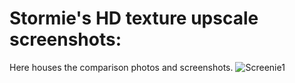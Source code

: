 # Stormie's HD texture upscale screenshots:
Here houses the comparison photos and screenshots.
![Screenie1](/../<screenshots>/path/to/Compare_Icon2.jpg?raw=true "Screenie 1")